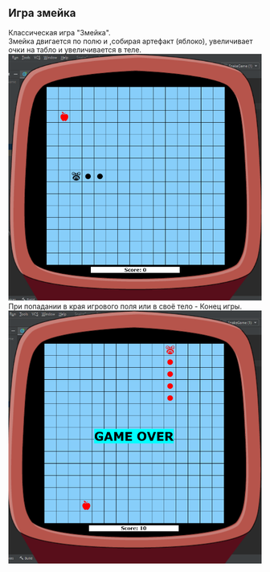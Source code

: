 ## Игра змейка
Классическая игра "Змейка".  
Змейка двигается по полю и ,собирая артефакт (яблоко), увеличивает очки на табло и увеличивается в теле.  
![1pic](./image_readme/1.png)
При попадании в края игрового поля или в своё тело - Конец игры.  
![2pic](./image_readme/2.png)  
